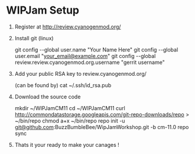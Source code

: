 WIPJam Setup
============

1) Register at http://review.cyanogenmod.org/

2) Install git (linux)

	git config --global user.name "Your Name Here"
	git config --global user.email "your_email@example.com"
	git config --global review.review.cyanogenmod.org.username "gerrit username"

3) Add your public RSA key to review.cyanogenmod.org/

	(can be found by)
	cat ~/.ssh/id_rsa.pub

4) Download the source code

	mkdir ~/WIPJamCM11
	cd ~/WIPJamCM11
	curl http://commondatastorage.googleapis.com/git-repo-downloads/repo > ~/bin/repo
	chmod a+x ~/bin/repo
	repo init -u git@github.com:BuzzBumbleBee/WipJamWorkshop.git -b cm-11.0
	repo sync

5) Thats it your ready to make your canages !

